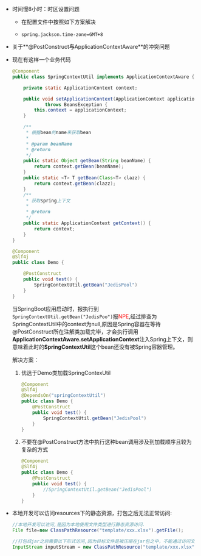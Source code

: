 + 时间慢8小时：时区设置问题

  + 在配置文件中按照如下方案解决

  + ```properties
    spring.jackson.time-zone=GMT+8
    ```





+ 关于**@PostConstruct**与**ApplicationContextAware**的冲突问题

+ 现在有这样一个业务代码

  ```java
  @Component
  public class SpringContextUtil implements ApplicationContextAware {
  
      private static ApplicationContext context;
  
      public void setApplicationContext(ApplicationContext applicationContext)
              throws BeansException {
          this.context = applicationContext;
      }
  
      /**
       * 根据bean的name来获取bean
       *
       * @param beanName
       * @return
       */
      public static Object getBean(String beanName) {
          return context.getBean(beanName);
      }
      public static <T> T getBean(Class<T> clazz) {
          return context.getBean(clazz);
      }
      /**
       * 获取spring上下文
       *
       * @return
       */
      public static ApplicationContext getContext() {
          return context;
      }
  }
  
  ```

  

  ```java
  @Component
  @Slf4j
  public class Demo {
  
      @PostConstruct
      public void test() {
          SpringContextUtil.getBean("JedisPool")
      }
  }
  
  ```

  当SpringBoot应用启动时，报执行到```        SpringContextUtil.getBean("JedisPoo")```报<font color='red'>NPE</font>,经过排查为SpringContextUtil中的context为null,原因是Spring容器在等待@PostConstruct所在注解类加载完毕，才会执行调用**ApplicationContextAware.setApplicationContext**注入Spring上下文，则意味着此时的**SpringContextUtil**这个bean还没有被Spring容器管理。

  解决方案：

  1. 优选于Demo类加载SpringContexUtil

     ```java
     @Component
     @Slf4j
     @DependsOn("springContextUtil")
     public class Demo {
         @PostConstruct
         public void test() {
             SpringContextUtil.getBean("JedisPool")
         }
     }
     
     ```

  2. 不要在@PostConstruct方法中执行这种bean调用涉及到加载顺序且较为复杂的方式

     ```java
     @Component
     @Slf4j
     public class Demo {
         @PostConstruct
         public void test() {
             //SpringContextUtil.getBean("JedisPool")
         }
     }
     
     ```




+ 本地开发可以访问resources下的静态资源，打包之后无法正常访问:

  ```java
  //本地开发可以访问,是因为本地使用文件类型进行静态资源访问.
  File file=new ClassPathResource("template/xxx.xlsx").getFile();
  
  //打包成jar之后需要以下形式访问,因为目标文件是被压缩在jar包之中，不能通过访问文件的方式进行访问
  InputStream inputStream = new ClassPathResource("template/xxx.xlsx").getInputStream();
  
  ```

  

